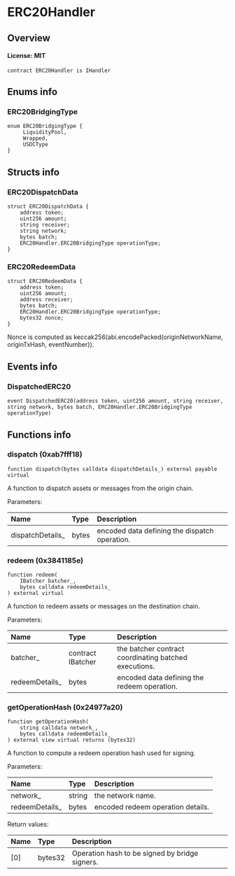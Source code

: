 # ERC20Handler

## Overview

#### License: MIT

```solidity
contract ERC20Handler is IHandler
```


## Enums info

### ERC20BridgingType

```solidity
enum ERC20BridgingType {
	 LiquidityPool,
	 Wrapped,
	 USDCType
}
```


## Structs info

### ERC20DispatchData

```solidity
struct ERC20DispatchData {
	address token;
	uint256 amount;
	string receiver;
	string network;
	bytes batch;
	ERC20Handler.ERC20BridgingType operationType;
}
```


### ERC20RedeemData

```solidity
struct ERC20RedeemData {
	address token;
	uint256 amount;
	address receiver;
	bytes batch;
	ERC20Handler.ERC20BridgingType operationType;
	bytes32 nonce;
}
```

Nonce is computed as keccak256(abi.encodePacked(originNetworkName, originTxHash, eventNumber)).
## Events info

### DispatchedERC20

```solidity
event DispatchedERC20(address token, uint256 amount, string receiver, string network, bytes batch, ERC20Handler.ERC20BridgingType operationType)
```


## Functions info

### dispatch (0xab7fff18)

```solidity
function dispatch(bytes calldata dispatchDetails_) external payable virtual
```

A function to dispatch assets or messages from the origin chain.


Parameters:

| Name             | Type  | Description                                   |
| :--------------- | :---- | :-------------------------------------------- |
| dispatchDetails_ | bytes | encoded data defining the dispatch operation. |

### redeem (0x3841185e)

```solidity
function redeem(
    IBatcher batcher_,
    bytes calldata redeemDetails_
) external virtual
```

A function to redeem assets or messages on the destination chain.


Parameters:

| Name           | Type              | Description                                            |
| :------------- | :---------------- | :----------------------------------------------------- |
| batcher_       | contract IBatcher | the batcher contract coordinating batched executions.  |
| redeemDetails_ | bytes             | encoded data defining the redeem operation.            |

### getOperationHash (0x24977a20)

```solidity
function getOperationHash(
    string calldata network_,
    bytes calldata redeemDetails_
) external view virtual returns (bytes32)
```

A function to compute a redeem operation hash used for signing.


Parameters:

| Name           | Type   | Description                        |
| :------------- | :----- | :--------------------------------- |
| network_       | string | the network name.                  |
| redeemDetails_ | bytes  | encoded redeem operation details.  |


Return values:

| Name | Type    | Description                                    |
| :--- | :------ | :--------------------------------------------- |
| [0]  | bytes32 | Operation hash to be signed by bridge signers. |
